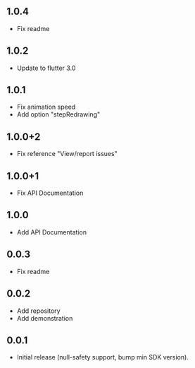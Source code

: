 ## 1.0.4

- Fix readme
## 1.0.2

- Update to flutter 3.0
## 1.0.1

- Fix animation speed
- Add option "stepRedrawing"
## 1.0.0+2

- Fix reference "View/report issues"
## 1.0.0+1

- Fix API Documentation

## 1.0.0

- Add API Documentation
## 0.0.3

- Fix readme
## 0.0.2

- Add repository
- Add demonstration
## 0.0.1

- Initial release (null-safety support, bump min SDK version).

